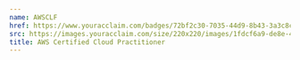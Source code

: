 ```yaml
---
name: AWSCLF
href: https://www.youracclaim.com/badges/72bf2c30-7035-44d9-8b43-3a3c8c9a519d
src: https://images.youracclaim.com/size/220x220/images/1fdcf6a9-de8e-4e35-96b0-e801d8411506/AWS-CloudPractitioner.png
title: AWS Certified Cloud Practitioner
---
```

